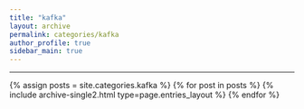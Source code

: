```yaml
---
title: "kafka"
layout: archive
permalink: categories/kafka
author_profile: true
sidebar_main: true
---
```


<!-- 공백이 포함되어 있는 카테고리 이름의 경우 site.categories['a b c'] 이런식으로! -->

***

{% assign posts = site.categories.kafka %}
{% for post in posts %} {% include archive-single2.html type=page.entries_layout %} {% endfor %}